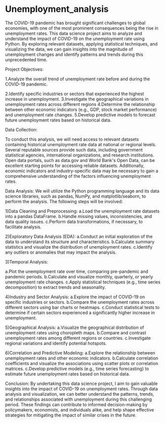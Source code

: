 # Unemployment_analysis
The COVID-19 pandemic has brought significant challenges to global economies, with one of the most prominent consequences being the rise in unemployment rates. This data science project aims to analyze and understand the impact of COVID-19 on the unemployment rate using Python. By exploring relevant datasets, applying statistical techniques, and visualizing the data, we can gain insights into the magnitude of unemployment changes and identify patterns and trends during this unprecedented time.

Project Objectives:

1.Analyze the overall trend of unemployment rate before and during the COVID-19 pandemic.

2.Identify specific industries or sectors that experienced the highest increase in unemployment.
3.Investigate the geographical variations in unemployment rates across different regions 
4.Determine the relationship between other economic indicators (e.g., GDP, stock market performance) and unemployment rate changes.
5.Develop predictive models to forecast future unemployment rates based on historical data.

Data Collection:

To conduct this analysis, we will need access to relevant datasets containing historical unemployment rate data at national or regional levels. Several reputable sources provide such data, including government statistical agencies, international organizations, and research institutions. Open data portals, such as data.gov and World Bank's Open Data, can be excellent starting points for accessing reliable datasets. Additionally, economic indicators and industry-specific data may be necessary to gain a comprehensive understanding of the factors influencing unemployment rates.

Data Analysis:
We will utilize the Python programming language and its data science libraries, such as pandas, NumPy, and matplotlib/seaborn, to perform the analysis. The following steps will be involved:

1)Data Cleaning and Preprocessing:
a.Load the unemployment rate datasets into a pandas DataFrame.
b.Handle missing values, inconsistencies, and data quality issues.
c.Perform data transformations, if necessary, to facilitate analysis.

2)Exploratory Data Analysis (EDA):
a.Conduct an initial exploration of the data to understand its structure and characteristics.
b.Calculate summary statistics and visualize the distribution of unemployment rates.
c.Identify any outliers or anomalies that may impact the analysis.

3)Temporal Analysis:

a.Plot the unemployment rate over time, comparing pre-pandemic and pandemic periods.
b.Calculate and visualize monthly, quarterly, or yearly unemployment rate changes.
c.Apply statistical techniques (e.g., time series decomposition) to extract trends and seasonality.

4)Industry and Sector Analysis:
a.Explore the impact of COVID-19 on specific industries or sectors.
b.Compare the unemployment rates across different sectors using bar charts or heatmaps.
c.Conduct statistical tests to determine if certain sectors experienced a significantly higher increase in unemployment.

5)Geographical Analysis:
a.Visualize the geographical distribution of unemployment rates using choropleth maps.
b.Compare and contrast unemployment rates among different regions or countries.
c.Investigate regional variations and identify potential hotspots.

6)Correlation and Predictive Modeling:
a.Explore the relationship between unemployment rates and other economic indicators.
b.Calculate correlation coefficients and visualize the associations using scatter plots or correlation matrices.
c.Develop predictive models (e.g., time series forecasting) to estimate future unemployment rates based on historical data.

Conclusion:
By undertaking this data science project, I aim to gain valuable insights into the impact of COVID-19 on unemployment rates. Through data analysis and visualization, we can better understand the patterns, trends, and relationships associated with unemployment during this challenging period. These findings can contribute to informed decision-making by policymakers, economists, and individuals alike, and help shape effective strategies for mitigating the impact of similar crises in the future.
